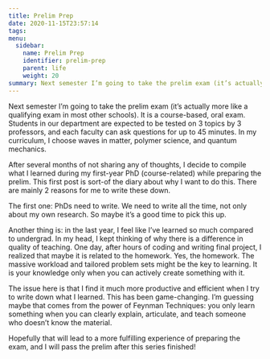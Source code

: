 ```yaml
---
title: Prelim Prep
date: 2020-11-15T23:57:14
tags: 
menu:
  sidebar:
    name: Prelim Prep
    identifier: prelim-prep
    parent: life
    weight: 20
summary: Next semester I’m going to take the prelim exam (it’s actually more like a qualifying exam in most other schools). It is a course-based, oral exam. Students in our department are expected to be tested on 3 topics by 3 professors, and each faculty can ask questions for up to 45 minutes. In my curriculum, I choose waves in matter, polymer science, and quantum mechanics.
---
```


Next semester I’m going to take the prelim exam (it’s actually more like a qualifying exam in most other schools). It is a course-based, oral exam. Students in our department are expected to be tested on 3 topics by 3 professors, and each faculty can ask questions for up to 45 minutes. In my curriculum, I choose waves in matter, polymer science, and quantum mechanics.


After several months of not sharing any of thoughts, I decide to compile what I learned during my first-year PhD (course-related) while preparing the prelim. This first post is sort-of the diary about why I want to do this. There are mainly 2 reasons for me to write these down.


The first one: PhDs need to write. We need to write all the time, not only about my own research. So maybe it’s a good time to pick this up.


Another thing is: in the last year, I feel like I’ve learned so much compared to undergrad. In my head, I kept thinking of why there is a difference in quality of teaching. One day, after hours of coding and writing final project, I realized that maybe it is related to the homework. Yes, the homework. The massive workload and tailored problem sets might be the key to learning. It is your knowledge only when you can actively create something with it.



The issue here is that I find it much more productive and efficient when I try to write down what I learned. This has been game-changing. I’m guessing maybe that comes from the power of Feynman Techniques: you only learn something when you can clearly explain, articulate, and teach someone who doesn’t know the material.



Hopefully that will lead to a more fulfilling experience of preparing the exam, and I will pass the prelim after this series finished!

